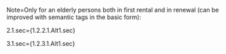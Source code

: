 Note=Only for an elderly persons both in first rental and in renewal (can be improved with semantic tags in the basic form):

2.1.sec={1.2.2.1.Alt1.sec}

3.1.sec={1.2.3.1.Alt1.sec}
